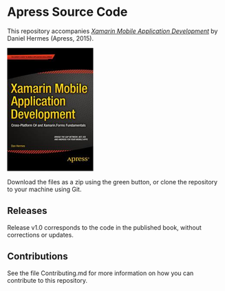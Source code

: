 # Apress Source Code

This repository accompanies [*Xamarin Mobile Application Development*](http://www.apress.com/9781484202159) by Daniel Hermes (Apress, 2015).

![Cover image](9781484202159.jpg)

Download the files as a zip using the green button, or clone the repository to your machine using Git.

## Releases

Release v1.0 corresponds to the code in the published book, without corrections or updates.

## Contributions

See the file Contributing.md for more information on how you can contribute to this repository.
